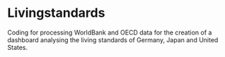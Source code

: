 # Livingstandards
Coding for processing WorldBank and OECD data for the creation of a dashboard analysing the living standards of Germany, Japan and United States. 
